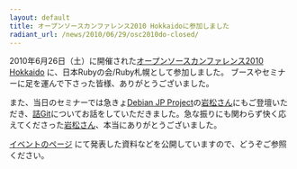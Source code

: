 ```yaml
---
layout: default
title: オープンソースカンファレンス2010 Hokkaidoに参加しました
radiant_url: /news/2010/06/29/osc2010do-closed/
---
```

2010年6月26日（土）に開催された[オープンソースカンファレンス2010 Hokkaido](http://www.ospn.jp/osc2010-do/) に、日本Rubyの会/Ruby札幌として参加しました。
ブースやセミナーに足を運んで下さった皆様、ありがとうございました。

また、当日のセミナーでは急きょ[Debian JP Project](http://www.debian.or.jp/project/organization.html)の[岩松さん](http://twitter.com/iwamatsu)にもご登壇いただき、[詰Git](http://www.nigauri.org/~iwamatsu/d/?date=20100626#p01)についてお話をしていただきました。急な振りにも関わらず快く応えてくださった[岩松さん](http://twitter.com/iwamatsu)、本当にありがとうございました。

[イベントのページ](http://ruby-sapporo.org/events/etc/osc2010-do/) にて発表した資料などを公開していますので、どうぞご参照ください。
